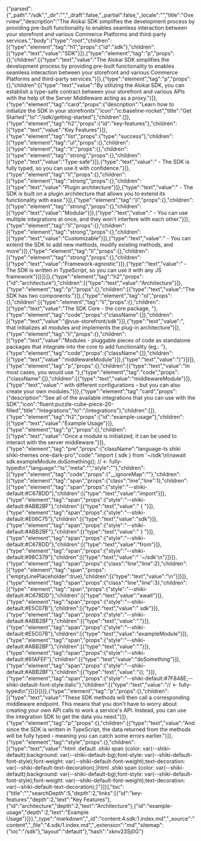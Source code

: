 {"parsed":{"_path":"/sdk","_dir":"","_draft":false,"_partial":false,"_locale":"","title":"Overview","description":"The Alokai SDK simplifies the development process by providing pre-built functionality to enables seamless interaction between your storefront and various Commerce Platforms and third-party services.","body":{"type":"root","children":[{"type":"element","tag":"h1","props":{"id":"sdk"},"children":[{"type":"text","value":"SDK"}]},{"type":"element","tag":"p","props":{},"children":[{"type":"text","value":"The Alokai SDK simplifies the development process by providing pre-built functionality to enables seamless interaction between your storefront and various Commerce Platforms and third-party services."}]},{"type":"element","tag":"p","props":{},"children":[{"type":"text","value":"By utilizing the Alokai SDK, you can establish a type-safe contract between your storefront and various APIs with the help of the Server Middleware acting as a proxy."}]},{"type":"element","tag":"card","props":{"description":"Learn how to initialize the SDK in your storefronts","icon":"ic:baseline-rocket","title":"Get Started","to":"/sdk/getting-started"},"children":[]},{"type":"element","tag":"h2","props":{"id":"key-features"},"children":[{"type":"text","value":"Key Features"}]},{"type":"element","tag":"list","props":{"type":"success"},"children":[{"type":"element","tag":"ul","props":{},"children":[{"type":"element","tag":"li","props":{},"children":[{"type":"element","tag":"strong","props":{},"children":[{"type":"text","value":"Type-safe"}]},{"type":"text","value":" - The SDK is fully typed, so you can use it with confidence."}]},{"type":"element","tag":"li","props":{},"children":[{"type":"element","tag":"strong","props":{},"children":[{"type":"text","value":"Plugin architecture"}]},{"type":"text","value":" - The SDK is built on a plugin architecture that allows you to extend its functionality with ease."}]},{"type":"element","tag":"li","props":{},"children":[{"type":"element","tag":"strong","props":{},"children":[{"type":"text","value":"Modular"}]},{"type":"text","value":" - You can use multiple integrations at once, and they won't interfere with each other."}]},{"type":"element","tag":"li","props":{},"children":[{"type":"element","tag":"strong","props":{},"children":[{"type":"text","value":"Customizable"}]},{"type":"text","value":" - You can extend the SDK to add new methods, modify existing methods, and more"}]},{"type":"element","tag":"li","props":{},"children":[{"type":"element","tag":"strong","props":{},"children":[{"type":"text","value":"Framework-agnostic"}]},{"type":"text","value":" - The SDK is written in TypeScript, so you can use it with any JS framework"}]}]}]},{"type":"element","tag":"h2","props":{"id":"architecture"},"children":[{"type":"text","value":"Architecture"}]},{"type":"element","tag":"p","props":{},"children":[{"type":"text","value":"The SDK has two components:"}]},{"type":"element","tag":"ol","props":{},"children":[{"type":"element","tag":"li","props":{},"children":[{"type":"text","value":"The SDK Core - the core package, "},{"type":"element","tag":"code","props":{"className":[]},"children":[{"type":"text","value":"@vue-storefront/sdk"}]},{"type":"text","value":", that initializes all modules and implements the plug-in architecture"}]},{"type":"element","tag":"li","props":{},"children":[{"type":"text","value":"Modules - pluggable pieces of code as standalone packages that integrate into the core to add functionality (eg.: "},{"type":"element","tag":"code","props":{"className":[]},"children":[{"type":"text","value":"middlewareModule"}]},{"type":"text","value":")"}]}]},{"type":"element","tag":"p","props":{},"children":[{"type":"text","value":"In most cases, you would use "},{"type":"element","tag":"code","props":{"className":[]},"children":[{"type":"text","value":"middlewareModule"}]},{"type":"text","value":" with different configurations - but you can also create your own modules."}]},{"type":"element","tag":"card","props":{"description":"See all of the available integrations that you can use with the SDK","icon":"fluent:puzzle-cube-piece-20-filled","title":"Integrations","to":"/integrations"},"children":[]},{"type":"element","tag":"h2","props":{"id":"example-usage"},"children":[{"type":"text","value":"Example Usage"}]},{"type":"element","tag":"p","props":{},"children":[{"type":"text","value":"Once a module is initialized, it can be used to interact with the server middleware."}]},{"type":"element","tag":"pre","props":{"className":"language-ts shiki shiki-themes one-dark-pro","code":"import { sdk } from '~/sdk'\n\nawait sdk.exampleModule.doSomething(); // <- fully-typed\n","language":"ts","meta":"","style":""},"children":[{"type":"element","tag":"code","props":{"__ignoreMap":""},"children":[{"type":"element","tag":"span","props":{"class":"line","line":1},"children":[{"type":"element","tag":"span","props":{"style":"--shiki-default:#C678DD"},"children":[{"type":"text","value":"import"}]},{"type":"element","tag":"span","props":{"style":"--shiki-default:#ABB2BF"},"children":[{"type":"text","value":" { "}]},{"type":"element","tag":"span","props":{"style":"--shiki-default:#E06C75"},"children":[{"type":"text","value":"sdk"}]},{"type":"element","tag":"span","props":{"style":"--shiki-default:#ABB2BF"},"children":[{"type":"text","value":" } "}]},{"type":"element","tag":"span","props":{"style":"--shiki-default:#C678DD"},"children":[{"type":"text","value":"from"}]},{"type":"element","tag":"span","props":{"style":"--shiki-default:#98C379"},"children":[{"type":"text","value":" '~/sdk'\n"}]}]},{"type":"element","tag":"span","props":{"class":"line","line":2},"children":[{"type":"element","tag":"span","props":{"emptyLinePlaceholder":true},"children":[{"type":"text","value":"\n"}]}]},{"type":"element","tag":"span","props":{"class":"line","line":3},"children":[{"type":"element","tag":"span","props":{"style":"--shiki-default:#C678DD"},"children":[{"type":"text","value":"await"}]},{"type":"element","tag":"span","props":{"style":"--shiki-default:#E5C07B"},"children":[{"type":"text","value":" sdk"}]},{"type":"element","tag":"span","props":{"style":"--shiki-default:#ABB2BF"},"children":[{"type":"text","value":"."}]},{"type":"element","tag":"span","props":{"style":"--shiki-default:#E5C07B"},"children":[{"type":"text","value":"exampleModule"}]},{"type":"element","tag":"span","props":{"style":"--shiki-default:#ABB2BF"},"children":[{"type":"text","value":"."}]},{"type":"element","tag":"span","props":{"style":"--shiki-default:#61AFEF"},"children":[{"type":"text","value":"doSomething"}]},{"type":"element","tag":"span","props":{"style":"--shiki-default:#ABB2BF"},"children":[{"type":"text","value":"(); "}]},{"type":"element","tag":"span","props":{"style":"--shiki-default:#7F848E;--shiki-default-font-style:italic"},"children":[{"type":"text","value":"// <- fully-typed\n"}]}]}]}]},{"type":"element","tag":"p","props":{},"children":[{"type":"text","value":"These SDK methods will then call a corresponding middleware endpoint. This means that you don't have to worry about creating your own API calls to work a service's API. Instead, you can use the integration SDK to get the data you need."}]},{"type":"element","tag":"p","props":{},"children":[{"type":"text","value":"And since the SDK is written in TypeScript, the data returned from the methods will be fully typed - meaning you can catch some errors earlier."}]},{"type":"element","tag":"style","props":{},"children":[{"type":"text","value":"html .default .shiki span {color: var(--shiki-default);background: var(--shiki-default-bg);font-style: var(--shiki-default-font-style);font-weight: var(--shiki-default-font-weight);text-decoration: var(--shiki-default-text-decoration);}html .shiki span {color: var(--shiki-default);background: var(--shiki-default-bg);font-style: var(--shiki-default-font-style);font-weight: var(--shiki-default-font-weight);text-decoration: var(--shiki-default-text-decoration);}"}]}],"toc":{"title":"","searchDepth":5,"depth":2,"links":[{"id":"key-features","depth":2,"text":"Key Features"},{"id":"architecture","depth":2,"text":"Architecture"},{"id":"example-usage","depth":2,"text":"Example Usage"}]}},"_type":"markdown","_id":"content:4.sdk:1.index.md","_source":"content","_file":"4.sdk/1.index.md","_extension":"md","sitemap":{"loc":"/sdk"},"layout":"default"},"hash":"xknv23Sj0G"}